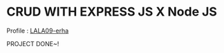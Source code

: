 # CRUD WITH EXPRESS JS X Node JS

Profile : [LALA09-erha](https://github.com/LALA09-erha)

PROJECT DONE~!

